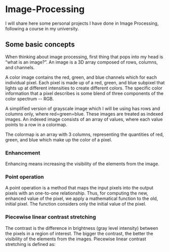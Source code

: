 # Image-Processing

I will share here some personal projects I have done in Image Processing, following a course in my university. 

## Some basic concepts

When thinking about image processing, first thing that pops into my head is “what is an image?”. An image is a 3D array composed of rows, columns, and channels. 

A color image contains the red, green, and blue channels which for each individual pixel. Each pixel is made up of a red, green, and blue subpixel that lights up at different intensities to create different colors. The specific color information that a pixel describes is some blend of three components of the color spectrum -- RGB.

A simplified version of grayscale image which I will be using has rows and columns only, where red=green=blue. These images are treated as indexed images. An indexed image consists of an array of values, where each value points to a row in a colormap.

The colormap is an array with 3 columns, representing the quantities of red, green, and blue which make up the color of a pixel. 

### Enhancement

Enhancing means increasing the visibility of the elements from the image.

### Point operation

A point operation is a method that maps the input pixels into the output pixels with an one-to-one relationship. Thus, for computing the new, enhanced value of the pixel, we apply a mathematical function to the old, initial pixel. The function considers only the initial value of the pixel.

### Piecewise linear contrast stretching

The contrast is the difference in brightness (gray level intensity) between the pixels in a region of interest. The bigger the contrast, the better the visibility of the elements from the images. Piecewise linear contrast stretching is defined as:



